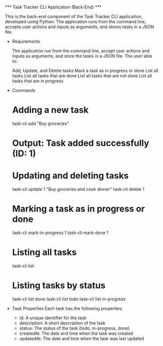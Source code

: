 *** Task Tracker CLI Application (Back-End) ***

This is the back-end component of the Task Tracker CLI application, developed using Python. The application runs from the command line, accepts user actions and inputs as arguments, and stores tasks in a JSON file.



* Requirements

    The application run from the command line, accept user actions and inputs as arguments, and store the tasks in a JSON file. The user able to:

    Add, Update, and Delete tasks
    Mark a task as in progress or done
    List all tasks
    List all tasks that are done
    List all tasks that are not done
    List all tasks that are in progress

* Commands
    # Adding a new task
    task-cli add "Buy groceries"
    # Output: Task added successfully (ID: 1)

    # Updating and deleting tasks
    task-cli update 1 "Buy groceries and cook dinner"
    task-cli delete 1

    # Marking a task as in progress or done
    task-cli mark-in-progress 1
    task-cli mark-done 1

    # Listing all tasks
    task-cli list

    # Listing tasks by status
    task-cli list done
    task-cli list todo
    task-cli list in-progress

* Task Properties
    Each task has the following properties:

    - id: A unique identifier for the task
    - description: A short description of the task
    - status: The status of the task (todo, in-progress, done)
    - createdAt: The date and time when the task was    created
    - updatedAt: The date and time when the task was last updated
